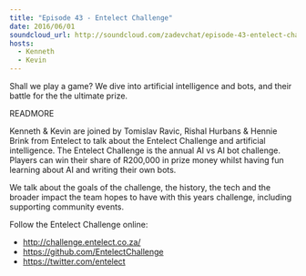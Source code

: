 ```yaml
---
title: "Episode 43 - Entelect Challenge"
date: 2016/06/01
soundcloud_url: http://soundcloud.com/zadevchat/episode-43-entelect-challenge
hosts:
  - Kenneth
  - Kevin
---
```


Shall we play a game? We dive into artificial intelligence and bots, and their battle for the the ultimate prize.

READMORE

Kenneth & Kevin are joined by Tomislav Ravic, Rishal Hurbans & Hennie Brink from Entelect to talk about the Entelect Challenge and artificial intelligence. The Entelect Challenge is the annual AI vs AI bot challenge. Players can win their share of R200,000 in prize money whilst having fun learning about AI and writing their own bots.

We talk about the goals of the challenge, the history, the tech and the broader impact the team hopes to have with this years challenge, including supporting community events.

Follow the Entelect Challenge online:

- http://challenge.entelect.co.za/
- https://github.com/EntelectChallenge
- https://twitter.com/entelect
